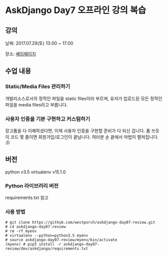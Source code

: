 # AskDjango Day7 오프라인 강의 복습

## 강의

날짜: 2017.07.29(토) 13:00 ~ 17:00

장소: [쎄임페이지](http://map.naver.com/?mapmode=0&lng=076353085b95ed69bca3d6e40f6722da&pinId=35751344&lat=de07418b623af3b514feca9c5cf61c60&dlevel=11&enc=b64&pinType=site)

## 수업 내용

### Static/Media Files 관리하기

개발리소스로서의 정적인 파일을 static files이라 부르며, 유저가 업로드된 모든 정적인 파일을 media files라고 부릅니다.

### 사용자 인증을 기본 구현하고 커스텀하기

장고폼을 다 이해하셨다면, 이제 사용자 인증을 구현할 준비가 다 되신 겁니다. 폼 쓰듯이 코드 몇 줄이면 회원가입/로그인이 끝납니다. 여러분 손 끝에서 마법이 펼쳐집니다. :D


## 버전

python v3.5
virtualenv v15.1.0

### Python 라이브러리 버전

requirements.txt 참고

### 사용 방법

```
# git clone https://github.com/westporch/askdjango-day07-review.git
# cd askdjango-day07-review
# rm -rf myenv
# virtualenv --python=python3.5 myenv
# source askdjango-day07-review/myenv/bin/activate
(myenv) # pip3 install -r askdjango-day07-review/dev/askdjango/requirements.txt
```
